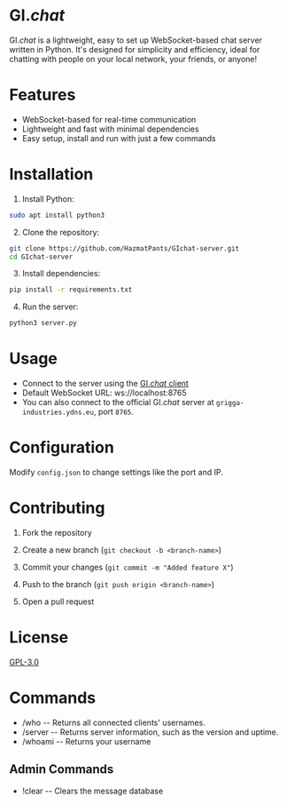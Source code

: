 # GI.*chat*

GI.*chat* is a lightweight, easy to set up WebSocket-based chat server written in Python. It's designed for simplicity and efficiency, ideal for chatting with people on your local network, your friends, or anyone!

# Features

- WebSocket-based for real-time communication
- Lightweight and fast with minimal dependencies
- Easy setup, install and run with just a few commands

# Installation

1. Install Python:

```sh
sudo apt install python3
```

2. Clone the repository:

```sh
git clone https://github.com/HazmatPants/GIchat-server.git
cd GIchat-server
```

3. Install dependencies:

```sh
pip install -r requirements.txt
```

4. Run the server:

```sh
python3 server.py
```

# Usage

- Connect to the server using the [GI.*chat* client](https://github.com/HazmatPants/GI.chat-client-2.0)
- Default WebSocket URL: ws://localhost:8765
- You can also connect to the official GI.*chat* server at `grigga-industries.ydns.eu`, port `8765`.

# Configuration

Modify `config.json` to change settings like the port and IP.

# Contributing

1. Fork the repository

2. Create a new branch (`git checkout -b <branch-name>`)

3. Commit your changes (`git commit -m "Added feature X"`)

4. Push to the branch (`git push origin <branch-name>`)

5. Open a pull request

# License

[GPL-3.0](https://github.com/HazmatPants/GIchat-server/blob/main/LICENSE)

# Commands

- /who -- Returns all connected clients' usernames.
- /server -- Returns server information, such as the version and uptime.
- /whoami -- Returns your username

## Admin Commands
- !clear -- Clears the message database
